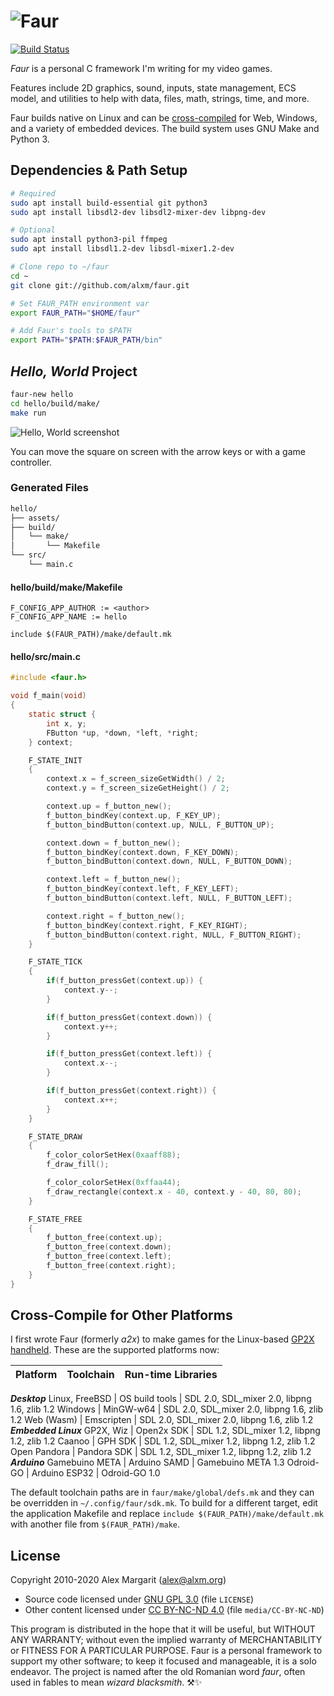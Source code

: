 # ![Faur](./media/faur.png "Faur")

[![Build Status](https://travis-ci.org/alxm/faur.svg?branch=master)](https://travis-ci.org/alxm/faur)

*Faur* is a personal C framework I'm writing for my video games.

Features include 2D graphics, sound, inputs, state management, ECS model, and utilities to help with data, files, math, strings, time, and more.

Faur builds native on Linux and can be [cross-compiled](#cross-compile-for-other-platforms) for Web, Windows, and a variety of embedded devices. The build system uses GNU Make and Python 3.

## Dependencies & Path Setup

```sh
# Required
sudo apt install build-essential git python3
sudo apt install libsdl2-dev libsdl2-mixer-dev libpng-dev

# Optional
sudo apt install python3-pil ffmpeg
sudo apt install libsdl1.2-dev libsdl-mixer1.2-dev

# Clone repo to ~/faur
cd ~
git clone git://github.com/alxm/faur.git

# Set FAUR_PATH environment var
export FAUR_PATH="$HOME/faur"

# Add Faur's tools to $PATH
export PATH="$PATH:$FAUR_PATH/bin"
```

## *Hello, World* Project

```sh
faur-new hello
cd hello/build/make/
make run
```

![Hello, World screenshot](./media/hello.gif "Hello, World screenshot")

You can move the square on screen with the arrow keys or with a game controller.

### Generated Files

```sh
hello/
├── assets/
├── build/
│   └── make/
│       └── Makefile
└── src/
    └── main.c
```

#### hello/build/make/Makefile

```make
F_CONFIG_APP_AUTHOR := <author>
F_CONFIG_APP_NAME := hello

include $(FAUR_PATH)/make/default.mk
```

#### hello/src/main.c

```c
#include <faur.h>

void f_main(void)
{
    static struct {
        int x, y;
        FButton *up, *down, *left, *right;
    } context;

    F_STATE_INIT
    {
        context.x = f_screen_sizeGetWidth() / 2;
        context.y = f_screen_sizeGetHeight() / 2;

        context.up = f_button_new();
        f_button_bindKey(context.up, F_KEY_UP);
        f_button_bindButton(context.up, NULL, F_BUTTON_UP);

        context.down = f_button_new();
        f_button_bindKey(context.down, F_KEY_DOWN);
        f_button_bindButton(context.down, NULL, F_BUTTON_DOWN);

        context.left = f_button_new();
        f_button_bindKey(context.left, F_KEY_LEFT);
        f_button_bindButton(context.left, NULL, F_BUTTON_LEFT);

        context.right = f_button_new();
        f_button_bindKey(context.right, F_KEY_RIGHT);
        f_button_bindButton(context.right, NULL, F_BUTTON_RIGHT);
    }

    F_STATE_TICK
    {
        if(f_button_pressGet(context.up)) {
            context.y--;
        }

        if(f_button_pressGet(context.down)) {
            context.y++;
        }

        if(f_button_pressGet(context.left)) {
            context.x--;
        }

        if(f_button_pressGet(context.right)) {
            context.x++;
        }
    }

    F_STATE_DRAW
    {
        f_color_colorSetHex(0xaaff88);
        f_draw_fill();

        f_color_colorSetHex(0xffaa44);
        f_draw_rectangle(context.x - 40, context.y - 40, 80, 80);
    }

    F_STATE_FREE
    {
        f_button_free(context.up);
        f_button_free(context.down);
        f_button_free(context.left);
        f_button_free(context.right);
    }
}
```

## Cross-Compile for Other Platforms

I first wrote Faur (formerly *a2x*) to make games for the Linux-based [GP2X handheld](https://www.alxm.org/games/gamepark.html). These are the supported platforms now:

Platform | Toolchain | Run-time Libraries
--- | --- | ---
***Desktop***
Linux, FreeBSD | OS build tools | SDL 2.0, SDL_mixer 2.0, libpng 1.6, zlib 1.2
Windows | MinGW-w64 | SDL 2.0, SDL_mixer 2.0, libpng 1.6, zlib 1.2
Web (Wasm) | Emscripten | SDL 2.0, SDL_mixer 2.0, libpng 1.6, zlib 1.2
***Embedded Linux***
GP2X, Wiz | Open2x SDK | SDL 1.2, SDL_mixer 1.2, libpng 1.2, zlib 1.2
Caanoo | GPH SDK | SDL 1.2, SDL_mixer 1.2, libpng 1.2, zlib 1.2
Open Pandora | Pandora SDK | SDL 1.2, SDL_mixer 1.2, libpng 1.2, zlib 1.2
***Arduino***
Gamebuino META | Arduino SAMD | Gamebuino META 1.3
Odroid-GO | Arduino ESP32 | Odroid-GO 1.0

The default toolchain paths are in `faur/make/global/defs.mk` and they can be overridden in `~/.config/faur/sdk.mk`. To build for a different target, edit the application Makefile and replace `include $(FAUR_PATH)/make/default.mk` with another file from `$(FAUR_PATH)/make`.

## License

Copyright 2010-2020 Alex Margarit (alex@alxm.org)

* Source code licensed under [GNU GPL 3.0](https://www.gnu.org/licenses/gpl.html) (file `LICENSE`)
* Other content licensed under [CC BY-NC-ND 4.0](https://creativecommons.org/licenses/by-nc-nd/4.0/) (file `media/CC-BY-NC-ND`)

This program is distributed in the hope that it will be useful, but WITHOUT ANY WARRANTY; without even the implied warranty of MERCHANTABILITY or FITNESS FOR A PARTICULAR PURPOSE. Faur is a personal framework to support my other software; to keep it focused and manageable, it is a solo endeavor. The project is named after the old Romanian word *faur*, often used in fables to mean *wizard blacksmith*. ⚒️✨
